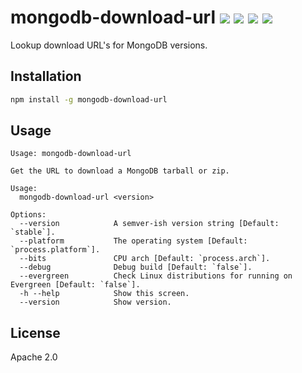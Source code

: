 # mongodb-download-url [![][npm_img]][npm_url] [![][travis_img]][travis_url] [![][coverage_img]][coverage_url] [![][gitter_img]][gitter_url]

Lookup download URL's for MongoDB versions.

## Installation

```bash
npm install -g mongodb-download-url
```

## Usage

```
Usage: mongodb-download-url

Get the URL to download a MongoDB tarball or zip.

Usage:
  mongodb-download-url <version>

Options:
  --version            A semver-ish version string [Default: `stable`].
  --platform           The operating system [Default: `process.platform`].
  --bits               CPU arch [Default: `process.arch`].
  --debug              Debug build [Default: `false`].
  --evergreen          Check Linux distributions for running on Evergreen [Default: `false`].
  -h --help            Show this screen.
  --version            Show version.
```

## License

Apache 2.0

[travis_img]: https://secure.travis-ci.org/mongodb-js/mongodb-download-url.svg?branch=master
[travis_url]: https://travis-ci.org/mongodb-js/mongodb-download-url
[npm_img]: https://img.shields.io/npm/v/mongodb-download-url.svg
[npm_url]: https://www.npmjs.org/package/mongodb-download-url
[coverage_img]: https://coveralls.io/repos/mongodb-js/mongodb-download-url/badge.svg?branch=master
[coverage_url]: https://coveralls.io/r/mongodb-js/mongodb-download-url
[gitter_img]: https://badges.gitter.im/Join%20Chat.svg
[gitter_url]: https://gitter.im/mongodb-js/mongodb-js
